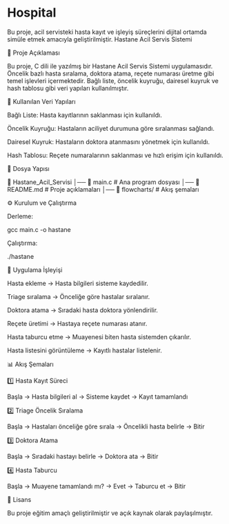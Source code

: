 # Hospital
 Bu proje, acil servisteki hasta kayıt ve işleyiş süreçlerini dijital ortamda simüle etmek amacıyla geliştirilmiştir.
Hastane Acil Servis Sistemi

📌 Proje Açıklaması

Bu proje, C dili ile yazılmış bir Hastane Acil Servis Sistemi uygulamasıdır. Öncelik bazlı hasta sıralama, doktora atama, reçete numarası üretme gibi temel işlevleri içermektedir. Bağlı liste, öncelik kuyruğu, dairesel kuyruk ve hash tablosu gibi veri yapıları kullanılmıştır.

🚀 Kullanılan Veri Yapıları

Bağlı Liste: Hasta kayıtlarının saklanması için kullanıldı.

Öncelik Kuyruğu: Hastaların aciliyet durumuna göre sıralanması sağlandı.

Dairesel Kuyruk: Hastaların doktora atanmasını yönetmek için kullanıldı.

Hash Tablosu: Reçete numaralarının saklanması ve hızlı erişim için kullanıldı.

📂 Dosya Yapısı

📁 Hastane_Acil_Servisi
│── 📄 main.c        # Ana program dosyası
│── 📄 README.md     # Proje açıklamaları
│── 📄 flowcharts/   # Akış şemaları

⚙️ Kurulum ve Çalıştırma

Derleme:

gcc main.c -o hastane

Çalıştırma:

./hastane

🏥 Uygulama İşleyişi

Hasta ekleme → Hasta bilgileri sisteme kaydedilir.

Triage sıralama → Önceliğe göre hastalar sıralanır.

Doktora atama → Sıradaki hasta doktora yönlendirilir.

Reçete üretimi → Hastaya reçete numarası atanır.

Hasta taburcu etme → Muayenesi biten hasta sistemden çıkarılır.

Hasta listesini görüntüleme → Kayıtlı hastalar listelenir.

📊 Akış Şemaları

1️⃣ Hasta Kayıt Süreci

Başla → Hasta bilgileri al → Sisteme kaydet → Kayıt tamamlandı

2️⃣ Triage Öncelik Sıralama

Başla → Hastaları önceliğe göre sırala → Öncelikli hasta belirle → Bitir

3️⃣ Doktora Atama

Başla → Sıradaki hastayı belirle → Doktora ata → Bitir

4️⃣ Hasta Taburcu

Başla → Muayene tamamlandı mı? → Evet → Taburcu et → Bitir

📜 Lisans

Bu proje eğitim amaçlı geliştirilmiştir ve açık kaynak olarak paylaşılmıştır.

